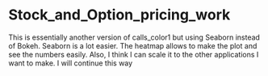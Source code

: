 # Stock_and_Option_pricing_work
This is essentially another version of calls_color1 but using Seaborn instead of Bokeh.
Seaborn is a lot easier. The heatmap allows to make the plot and see the numbers easily. 
Also, I think I can scale it to the other applications I want to make. I will continue this way
